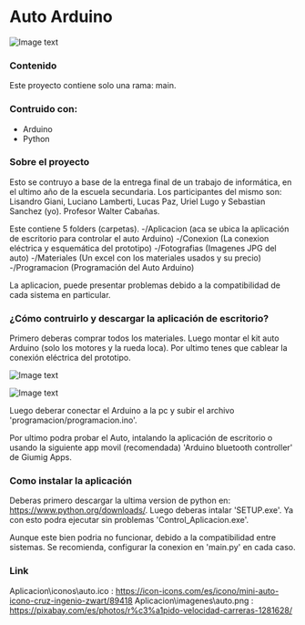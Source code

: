 # Auto Arduino

![Image text](https://github.com/Sebastian-Sanchez-Bentolila/Auto-Arduino/blob/main/Fotografias/1)

### Contenido

Este proyecto contiene solo una rama: main.

### Contruido con:

- Arduino
- Python

### Sobre el proyecto

Esto se contruyo a base de la entrega final de un trabajo de informática,
en el ultimo año de la escuela secundaria. Los participantes del mismo son:
Lisandro Giani, Luciano Lamberti, Lucas Paz, Uriel Lugo y Sebastian Sanchez (yo).
Profesor Walter Cabañas.

Este contiene 5 folders (carpetas). 
-/Aplicacion (aca se ubica la aplicación de escritorio para controlar el auto Arduino)
-/Conexion (La conexion eléctrica y esquemática del prototipo)
-/Fotografias (Imagenes JPG del auto)
-/Materiales (Un excel con los materiales usados y su precio)
-/Programacion (Programación del Auto Arduino)

La aplicacion, puede presentar problemas debido a la compatibilidad de cada sistema en particular. 

### ¿Cómo contruirlo y descargar la aplicación de escritorio?

Primero deberas comprar todos los materiales. Luego montar el kit auto Arduino (solo los motores y la rueda loca). Por ultimo tenes que cablear la conexión eléctrica del prototipo.

![Image text](https://github.com/Sebastian-Sanchez-Bentolila/Auto-Arduino/blob/main/Conexion/Diagrama_Electrico_esquemático)

![Image text](https://github.com/Sebastian-Sanchez-Bentolila/Auto-Arduino/blob/main/Conexion/Diagrama_bb)

Luego deberar conectar el Arduino a la pc y subir el archivo 'programacion/programacion.ino'.

Por ultimo podra probar el Auto, intalando la aplicación de escritorio o usando la siguiente app movil (recomendada) 'Arduino bluetooth controller' de Giumig Apps. 

### Como instalar la aplicación

Deberas primero descargar la ultima version de python en: https://www.python.org/downloads/.
Luego deberas intalar 'SETUP.exe'. Ya con esto podra ejecutar sin problemas 'Control_Aplicacion.exe'.

Aunque este bien podria no funcionar, debido a la compatibilidad entre sistemas. Se recomienda, configurar la conexion en 'main.py' en cada caso. 

### Link

Aplicacion\\iconos\\auto.ico : https://icon-icons.com/es/icono/mini-auto-icono-cruz-ingenio-zwart/89418
Aplicacion\\imagenes\\auto.png : https://pixabay.com/es/photos/r%c3%a1pido-velocidad-carreras-1281628/
